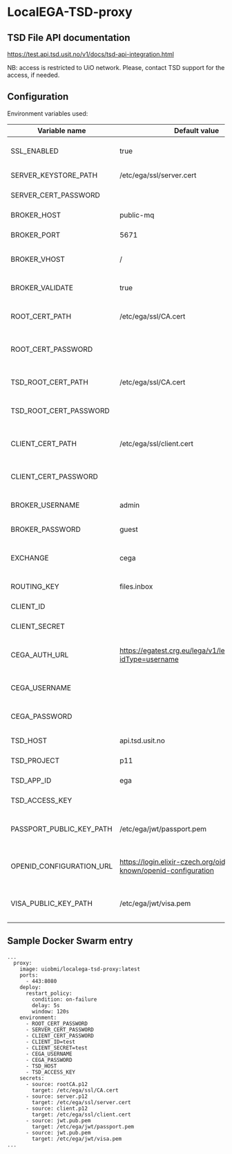 # LocalEGA-TSD-proxy

## TSD File API documentation

https://test.api.tsd.usit.no/v1/docs/tsd-api-integration.html

NB: access is restricted to UiO network. Please, contact TSD support for the access, if needed.

## Configuration

Environment variables used:


| Variable name                      | Default value                                                        | Description                                        |
|------------------------------------|----------------------------------------------------------------------|----------------------------------------------------|
| SSL_ENABLED                        | true                                                                 | Enables/disables TLS for DOA REST endpoints        |
| SERVER_KEYSTORE_PATH               | /etc/ega/ssl/server.cert                                             | Path to server keystore file                       |
| SERVER_CERT_PASSWORD               |                                                                      | Password for the keystore                          |
| BROKER_HOST                        | public-mq                                                            | Public RabbitMQ broker hostname                    |
| BROKER_PORT                        | 5671                                                                 | Public RabbitMQ broker port                        |
| BROKER_VHOST                       | /                                                                    | Public RabbitMQ broker virtual host                |
| BROKER_VALIDATE                    | true                                                                 | Validate server MQ certificate or not              |
| ROOT_CERT_PATH                     | /etc/ega/ssl/CA.cert                                                 | Path to the CA file for RabbitMQ connectivity      |
| ROOT_CERT_PASSWORD                 |                                                                      | Passphrase to unlock RabbitMQ CA file              |
| TSD_ROOT_CERT_PATH                 | /etc/ega/ssl/CA.cert                                                 | Path to the CA file for TSD connectivity           |
| TSD_ROOT_CERT_PASSWORD             |                                                                      | Passphrase to unlock TSD CA file                   |
| CLIENT_CERT_PATH                   | /etc/ega/ssl/client.cert                                             | Path to the client cert for RabbitMQ connectivity  |
| CLIENT_CERT_PASSWORD               |                                                                      | Passphrase to unlock client cert file              |
| BROKER_USERNAME                    | admin                                                                | Public RabbitMQ broker username                    |
| BROKER_PASSWORD                    | guest                                                                | Public RabbitMQ broker password                    |
| EXCHANGE                           | cega                                                                 | RabbitMQ exchange to publish messages to           |
| ROUTING_KEY                        | files.inbox                                                          | RabbitMQ routing key                               |
| CLIENT_ID                          |                                                                      | Elixir AAI client ID                               |
| CLIENT_SECRET                      |                                                                      | Elixir AAI client secret                           |
| CEGA_AUTH_URL                      | https://egatest.crg.eu/lega/v1/legas/users/%s?idType=username        | Central EGA authentication REST endpoint URL       |
| CEGA_USERNAME                      |                                                                      | Central EGA auth endpoint username                 |
| CEGA_PASSWORD                      |                                                                      | Central EGA auth endpoint password                 |
| TSD_HOST                           | api.tsd.usit.no                                                      | TSD File API URL                                   |
| TSD_PROJECT                        | p11                                                                  | TSD project code                                   |
| TSD_APP_ID                         | ega                                                                  | TSD application ID                                 |
| TSD_ACCESS_KEY                     |                                                                      | TSD File API access key                            |
| PASSPORT_PUBLIC_KEY_PATH           | /etc/ega/jwt/passport.pem                                            | Path to the public key for passport JWT validation |
| OPENID_CONFIGURATION_URL           | https://login.elixir-czech.org/oidc/.well-known/openid-configuration | URL of the OpenID configuration endpoint           |
| VISA_PUBLIC_KEY_PATH               | /etc/ega/jwt/visa.pem                                                | Path to the public key for visas JWT validation    |


## Sample Docker Swarm entry

```
...
  proxy:
    image: uiobmi/localega-tsd-proxy:latest
    ports:
      - 443:8080
    deploy:
      restart_policy:
        condition: on-failure
        delay: 5s
        window: 120s
    environment:
      - ROOT_CERT_PASSWORD
      - SERVER_CERT_PASSWORD
      - CLIENT_CERT_PASSWORD
      - CLIENT_ID=test
      - CLIENT_SECRET=test
      - CEGA_USERNAME
      - CEGA_PASSWORD
      - TSD_HOST
      - TSD_ACCESS_KEY
    secrets:
      - source: rootCA.p12
        target: /etc/ega/ssl/CA.cert
      - source: server.p12
        target: /etc/ega/ssl/server.cert
      - source: client.p12
        target: /etc/ega/ssl/client.cert
      - source: jwt.pub.pem
        target: /etc/ega/jwt/passport.pem
      - source: jwt.pub.pem
        target: /etc/ega/jwt/visa.pem
...
```
